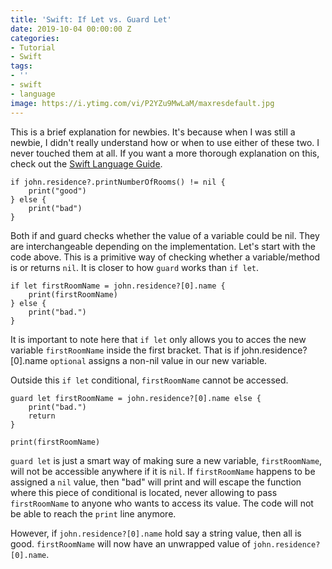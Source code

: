 ```yaml
---
title: 'Swift: If Let vs. Guard Let'
date: 2019-10-04 00:00:00 Z
categories:
- Tutorial
- Swift
tags:
- ''
- swift
- language
image: https://i.ytimg.com/vi/P2YZu9MwLaM/maxresdefault.jpg
---
```


This is a brief explanation for newbies. It's because when I was still a newbie, I didn't really understand how or when to use either of these two. I never touched them at all. If you want a more thorough explanation on this, check out the [Swift Language Guide][slg].

```
if john.residence?.printNumberOfRooms() != nil {
    print("good")
} else {
    print("bad")
}
```

Both if and guard checks whether the value of a variable could be nil. They are interchangeable depending on the implementation. Let's start with the code above. This is a primitive way of checking whether a variable/method is or returns `nil`. It is closer to how `guard` works than `if let`.

```
if let firstRoomName = john.residence?[0].name {
    print(firstRoomName)
} else {
    print("bad.")
}
```

It is important to note here that `if let` only allows you to acces the new variable `firstRoomName` inside the first bracket. That is if  john.residence?[0].name `optional` assigns a non-nil value in our new variable.

Outside this `if let` conditional, `firstRoomName` cannot be accessed.

```
guard let firstRoomName = john.residence?[0].name else {
    print("bad.")
    return
}

print(firstRoomName)
```

`guard let` is just a smart way of making sure a new variable, `firstRoomName`, will not be accessible anywhere if it is `nil`. If `firstRoomName` happens to be assigned a `nil` value, then "bad" will print and will escape the function where this piece of conditional is located, never allowing to pass `firstRoomName` to anyone who wants to access its value. The code will not be able to reach the `print` line anymore.

However, if `john.residence?[0].name` hold say a string value, then all is good. `firstRoomName` will now have an unwrapped value of `john.residence?[0].name`.

[slg]: https://docs.swift.org/swift-book/LanguageGuide/OptionalChaining.html
